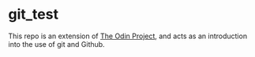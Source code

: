 # git_test

This repo is an extension of [The Odin Project](https://www.theodinproject.com/), and acts as an introduction into the use of git and Github. 
